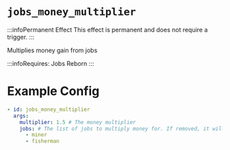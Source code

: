 # `jobs_money_multiplier`
:::infoPermanent Effect
This effect is permanent and does not require a trigger.
:::

Multiplies money gain from jobs


:::infoRequires:
Jobs Reborn
:::

# Example Config
```yaml
- id: jobs_money_multiplier
  args:
    multiplier: 1.5 # The money multiplier
    jobs: # The list of jobs to multiply money for. If removed, it will multiply all jobs.
      - miner
      - fisherman
```
